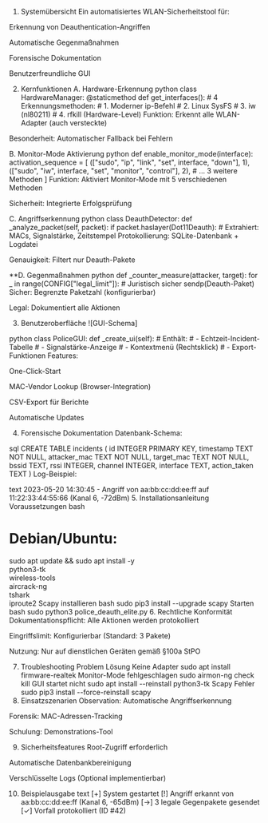 1. Systemübersicht
Ein automatisiertes WLAN-Sicherheitstool für:

Erkennung von Deauthentication-Angriffen

Automatische Gegenmaßnahmen

Forensische Dokumentation

Benutzerfreundliche GUI

2. Kernfunktionen
A. Hardware-Erkennung
python
class HardwareManager:
    @staticmethod
    def get_interfaces():
        # 4 Erkennungsmethoden:
        # 1. Moderner ip-Befehl
        # 2. Linux SysFS
        # 3. iw (nl80211)
        # 4. rfkill (Hardware-Level)
Funktion: Erkennt alle WLAN-Adapter (auch versteckte)

Besonderheit: Automatischer Fallback bei Fehlern

B. Monitor-Mode Aktivierung
python
def enable_monitor_mode(interface):
    activation_sequence = [
        (["sudo", "ip", "link", "set", interface, "down"], 1),
        (["sudo", "iw", interface, "set", "monitor", "control"], 2),
        # ... 3 weitere Methoden
    ]
Funktion: Aktiviert Monitor-Mode mit 5 verschiedenen Methoden

Sicherheit: Integrierte Erfolgsprüfung

C. Angriffserkennung
python
class DeauthDetector:
    def _analyze_packet(self, packet):
        if packet.haslayer(Dot11Deauth):
            # Extrahiert: MACs, Signalstärke, Zeitstempel
Protokollierung: SQLite-Datenbank + Logdatei

Genauigkeit: Filtert nur Deauth-Pakete

**D. Gegenmaßnahmen
python
def _counter_measure(attacker, target):
    for _ in range(CONFIG["legal_limit"]):  # Juristisch sicher
        sendp(Deauth-Paket)
Sicher: Begrenzte Paketzahl (konfigurierbar)

Legal: Dokumentiert alle Aktionen

3. Benutzeroberfläche
![GUI-Schema]

python
class PoliceGUI:
    def _create_ui(self):
        # Enthält:
        # - Echtzeit-Incident-Tabelle
        # - Signalstärke-Anzeige
        # - Kontextmenü (Rechtsklick)
        # - Export-Funktionen
Features:

One-Click-Start

MAC-Vendor Lookup (Browser-Integration)

CSV-Export für Berichte

Automatische Updates

4. Forensische Dokumentation
Datenbank-Schema:

sql
CREATE TABLE incidents (
    id INTEGER PRIMARY KEY,
    timestamp TEXT NOT NULL,
    attacker_mac TEXT NOT NULL,
    target_mac TEXT NOT NULL,
    bssid TEXT,
    rssi INTEGER,
    channel INTEGER,
    interface TEXT,
    action_taken TEXT
)
Log-Beispiel:

text
2023-05-20 14:30:45 - Angriff von aa:bb:cc:dd:ee:ff 
auf 11:22:33:44:55:66 (Kanal 6, -72dBm)
5. Installationsanleitung
Voraussetzungen
bash
# Debian/Ubuntu:
sudo apt update && sudo apt install -y \
    python3-tk \
    wireless-tools \
    aircrack-ng \
    tshark \
    iproute2
Scapy installieren
bash
sudo pip3 install --upgrade scapy
Starten
bash
sudo python3 police_deauth_elite.py
6. Rechtliche Konformität
Dokumentationspflicht: Alle Aktionen werden protokolliert

Eingriffslimit: Konfigurierbar (Standard: 3 Pakete)

Nutzung: Nur auf dienstlichen Geräten gemäß §100a StPO

7. Troubleshooting
Problem	Lösung
Keine Adapter	sudo apt install firmware-realtek
Monitor-Mode fehlgeschlagen	sudo airmon-ng check kill
GUI startet nicht	sudo apt install --reinstall python3-tk
Scapy Fehler	sudo pip3 install --force-reinstall scapy
8. Einsatzszenarien
Observation: Automatische Angriffserkennung

Forensik: MAC-Adressen-Tracking

Schulung: Demonstrations-Tool

9. Sicherheitsfeatures
Root-Zugriff erforderlich

Automatische Datenbankbereinigung

Verschlüsselte Logs (Optional implementierbar)

10. Beispielausgabe
text
[+] System gestartet
[!] Angriff erkannt von aa:bb:cc:dd:ee:ff (Kanal 6, -65dBm)
[→] 3 legale Gegenpakete gesendet
[✓] Vorfall protokolliert (ID #42)
